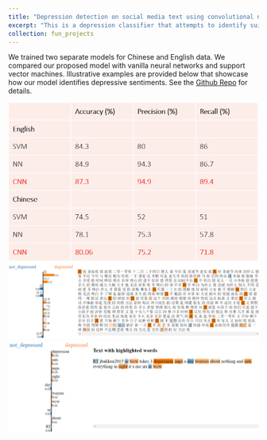 ```yaml
---
title: "Depression detection on social media text using convolutional neural networks"
excerpt: "This is a depression classifier that attempts to identify suicidal users using their social media updates. It is part of my undergraduate capstone project.<br/> <br/>"
collection: fun_projects
---
```

<p>
  We trained two separate models for Chinese and English data. We compared our proposed model with vanilla neural networks and support vector machines. Illustrative examples are provided below that showcase how our model identifies depressive sentiments. See the <a href = "https://github.com/richielo/depression_classifiers">Github Repo</a> for details.
</p>

<p align="center">
  <img src='/images/depression_nlp_result_table.png'>
  <img src='/images/depression_nlp_chin_example.png'>
  <img src='/images/depression_nlp_eng_example.png'>
</p>
